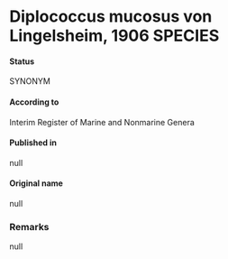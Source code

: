 # Diplococcus mucosus von Lingelsheim, 1906 SPECIES

#### Status
SYNONYM

#### According to
Interim Register of Marine and Nonmarine Genera

#### Published in
null

#### Original name
null

### Remarks
null